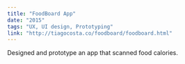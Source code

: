 ```yaml
---
title: "FoodBoard App"
date: "2015"
tags: "UX, UI design, Prototyping"
link: "http://tiagocosta.co/foodboard/foodboard.html"
---
```


Designed and prototype an app that scanned food calories.